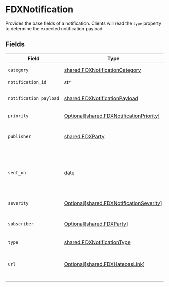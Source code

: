 # FDXNotification

Provides the base fields of a notification. Clients will read the `type` property to determine the expected notification payload


## Fields

| Field                                                                                                                                                                  | Type                                                                                                                                                                   | Required                                                                                                                                                               | Description                                                                                                                                                            | Example                                                                                                                                                                |
| ---------------------------------------------------------------------------------------------------------------------------------------------------------------------- | ---------------------------------------------------------------------------------------------------------------------------------------------------------------------- | ---------------------------------------------------------------------------------------------------------------------------------------------------------------------- | ---------------------------------------------------------------------------------------------------------------------------------------------------------------------- | ---------------------------------------------------------------------------------------------------------------------------------------------------------------------- |
| `category`                                                                                                                                                             | [shared.FDXNotificationCategory](../../models/shared/fdxnotificationcategory.md)                                                                                       | :heavy_check_mark:                                                                                                                                                     | Category of Notification                                                                                                                                               |                                                                                                                                                                        |
| `notification_id`                                                                                                                                                      | *str*                                                                                                                                                                  | :heavy_check_mark:                                                                                                                                                     | Id of notification                                                                                                                                                     |                                                                                                                                                                        |
| `notification_payload`                                                                                                                                                 | [shared.FDXNotificationPayload](../../models/shared/fdxnotificationpayload.md)                                                                                         | :heavy_check_mark:                                                                                                                                                     | Custom key-value pairs payload for a notification                                                                                                                      |                                                                                                                                                                        |
| `priority`                                                                                                                                                             | [Optional[shared.FDXNotificationPriority]](../../models/shared/fdxnotificationpriority.md)                                                                             | :heavy_minus_sign:                                                                                                                                                     | Priority of notification                                                                                                                                               |                                                                                                                                                                        |
| `publisher`                                                                                                                                                            | [shared.FDXParty](../../models/shared/fdxparty.md)                                                                                                                     | :heavy_check_mark:                                                                                                                                                     | FDX Participant - an entity or person that is a part of a FDX API transaction                                                                                          |                                                                                                                                                                        |
| `sent_on`                                                                                                                                                              | [date](https://docs.python.org/3/library/datetime.html#date-objects)                                                                                                   | :heavy_check_mark:                                                                                                                                                     | ISO 8601 date-time in format 'YYYY-MM-DDThh:mm:ss.nnn[Z\|[+\|-]hh:mm]' according to [IETF RFC3339](https://xml2rfc.tools.ietf.org/public/rfc/html/rfc3339.html#anchor14) | 2021-07-15T14:46:41.375Z                                                                                                                                               |
| `severity`                                                                                                                                                             | [Optional[shared.FDXNotificationSeverity]](../../models/shared/fdxnotificationseverity.md)                                                                             | :heavy_minus_sign:                                                                                                                                                     | Severity level of notification                                                                                                                                         |                                                                                                                                                                        |
| `subscriber`                                                                                                                                                           | [Optional[shared.FDXParty]](../../models/shared/fdxparty.md)                                                                                                           | :heavy_minus_sign:                                                                                                                                                     | FDX Participant - an entity or person that is a part of a FDX API transaction                                                                                          |                                                                                                                                                                        |
| `type`                                                                                                                                                                 | [shared.FDXNotificationType](../../models/shared/fdxnotificationtype.md)                                                                                               | :heavy_check_mark:                                                                                                                                                     | Type of Notification                                                                                                                                                   |                                                                                                                                                                        |
| `url`                                                                                                                                                                  | [Optional[shared.FDXHateoasLink]](../../models/shared/fdxhateoaslink.md)                                                                                               | :heavy_minus_sign:                                                                                                                                                     | REST application constraint (Hypermedia As The Engine Of Application State)                                                                                            |                                                                                                                                                                        |